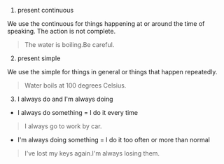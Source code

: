 1. present continuous 

We use the continuous for things happening at or around the time of speaking.
The action is not complete.

> The water is boiling.Be careful.

2. present simple

We use the simple for things in general or things that happen repeatedly.

> Water boils at 100 degrees Celsius.

3. I always do and I'm always doing

- I always do something = I do it every time

> I always go to work by car.

- I'm always doing something = I do it too often or more than normal

> I've lost my keys again.I'm always losing them.